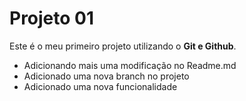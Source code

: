 # Projeto 01

Este é o meu primeiro projeto utilizando o **Git e Github**.

- Adicionando mais uma modificação no Readme.md
- Adicionado uma nova branch no projeto
- Adicionado uma nova funcionalidade